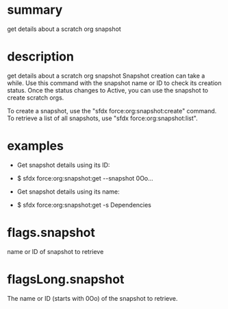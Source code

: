 # summary

get details about a scratch org snapshot

# description

get details about a scratch org snapshot
Snapshot creation can take a while. Use this command with the snapshot name or ID to check its creation status. Once the status changes to Active, you can use the snapshot to create scratch orgs.

To create a snapshot, use the "sfdx force:org:snapshot:create" command. To retrieve a list of all snapshots, use "sfdx force:org:snapshot:list".

# examples

- Get snapshot details using its ID:

- $ sfdx force:org:snapshot:get --snapshot 0Oo...

- Get snapshot details using its name:

- $ sfdx force:org:snapshot:get -s Dependencies

# flags.snapshot

name or ID of snapshot to retrieve

# flagsLong.snapshot

The name or ID (starts with 0Oo) of the snapshot to retrieve.
